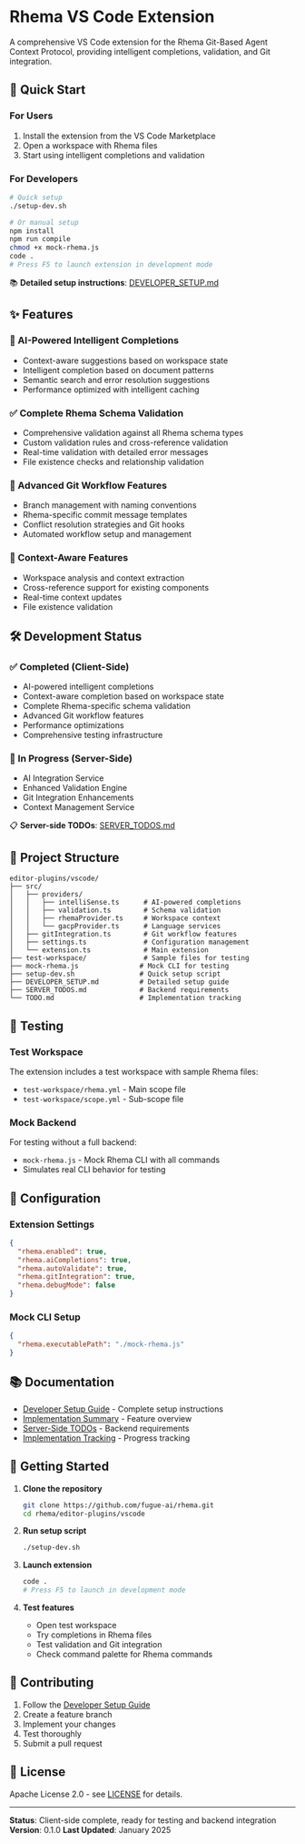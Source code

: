 # Rhema VS Code Extension

A comprehensive VS Code extension for the Rhema Git-Based Agent Context Protocol, providing intelligent completions, validation, and Git integration.

## 🚀 Quick Start

### For Users
1. Install the extension from the VS Code Marketplace
2. Open a workspace with Rhema files
3. Start using intelligent completions and validation

### For Developers
```bash
# Quick setup
./setup-dev.sh

# Or manual setup
npm install
npm run compile
chmod +x mock-rhema.js
code .
# Press F5 to launch extension in development mode
```

📚 **Detailed setup instructions**: [DEVELOPER_SETUP.md](./DEVELOPER_SETUP.md)

## ✨ Features

### 🧠 AI-Powered Intelligent Completions
- Context-aware suggestions based on workspace state
- Intelligent completion based on document patterns
- Semantic search and error resolution suggestions
- Performance optimized with intelligent caching

### ✅ Complete Rhema Schema Validation
- Comprehensive validation against all Rhema schema types
- Custom validation rules and cross-reference validation
- Real-time validation with detailed error messages
- File existence checks and relationship validation

### 🔧 Advanced Git Workflow Features
- Branch management with naming conventions
- Rhema-specific commit message templates
- Conflict resolution strategies and Git hooks
- Automated workflow setup and management

### 🎯 Context-Aware Features
- Workspace analysis and context extraction
- Cross-reference support for existing components
- Real-time context updates
- File existence validation

## 🛠️ Development Status

### ✅ Completed (Client-Side)
- AI-powered intelligent completions
- Context-aware completion based on workspace state
- Complete Rhema-specific schema validation
- Advanced Git workflow features
- Performance optimizations
- Comprehensive testing infrastructure

### 🔄 In Progress (Server-Side)
- AI Integration Service
- Enhanced Validation Engine
- Git Integration Enhancements
- Context Management Service

📋 **Server-side TODOs**: [SERVER_TODOS.md](./SERVER_TODOS.md)

## 📁 Project Structure

```
editor-plugins/vscode/
├── src/
│   ├── providers/
│   │   ├── intelliSense.ts      # AI-powered completions
│   │   ├── validation.ts        # Schema validation
│   │   ├── rhemaProvider.ts     # Workspace context
│   │   └── gacpProvider.ts      # Language services
│   ├── gitIntegration.ts        # Git workflow features
│   ├── settings.ts              # Configuration management
│   └── extension.ts             # Main extension
├── test-workspace/              # Sample files for testing
├── mock-rhema.js               # Mock CLI for testing
├── setup-dev.sh                # Quick setup script
├── DEVELOPER_SETUP.md          # Detailed setup guide
├── SERVER_TODOS.md             # Backend requirements
└── TODO.md                     # Implementation tracking
```

## 🧪 Testing

### Test Workspace
The extension includes a test workspace with sample Rhema files:
- `test-workspace/rhema.yml` - Main scope file
- `test-workspace/scope.yml` - Sub-scope file

### Mock Backend
For testing without a full backend:
- `mock-rhema.js` - Mock Rhema CLI with all commands
- Simulates real CLI behavior for testing

## 🔧 Configuration

### Extension Settings
```json
{
  "rhema.enabled": true,
  "rhema.aiCompletions": true,
  "rhema.autoValidate": true,
  "rhema.gitIntegration": true,
  "rhema.debugMode": false
}
```

### Mock CLI Setup
```json
{
  "rhema.executablePath": "./mock-rhema.js"
}
```

## 📚 Documentation

- [Developer Setup Guide](.developer/README.md) - Complete setup instructions
- [Implementation Summary](./FEATURES.md) - Feature overview
- [Server-Side TODOs](./SERVER_TODOS.md) - Backend requirements
- [Implementation Tracking](./TODO.md) - Progress tracking

## 🚀 Getting Started

1. **Clone the repository**
   ```bash
   git clone https://github.com/fugue-ai/rhema.git
   cd rhema/editor-plugins/vscode
   ```

2. **Run setup script**
   ```bash
   ./setup-dev.sh
   ```

3. **Launch extension**
   ```bash
   code .
   # Press F5 to launch in development mode
   ```

4. **Test features**
   - Open test workspace
   - Try completions in Rhema files
   - Test validation and Git integration
   - Check command palette for Rhema commands

## 🤝 Contributing

1. Follow the [Developer Setup Guide](./DEVELOPER_SETUP.md)
2. Create a feature branch
3. Implement your changes
4. Test thoroughly
5. Submit a pull request

## 📄 License

Apache License 2.0 - see [LICENSE](../../LICENSE) for details.

---

**Status**: Client-side complete, ready for testing and backend integration
**Version**: 0.1.0
**Last Updated**: January 2025 